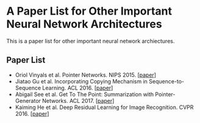 # A Paper List for Other Important Neural Network Architectures

This is a paper list for other important neural network archiectures.

## Paper List

- Oriol Vinyals et al. Pointer Networks. NIPS 2015. [[paper]][1]
- Jiatao Gu et al. Incorporating Copying Mechanism in Sequence-to-Sequence Learning. ACL 2016. [[paper]][2]
- Abigail See et al. Get To The Point: Summarization with Pointer-Generator Networks. ACL 2017. [[paper]][3]
- Kaiming He et al. Deep Residual Learning for Image Recognition. CVPR 2016. [[paper]][4]

[1]:https://arxiv.org/abs/1506.03134
[2]:https://arxiv.org/abs/1603.06393
[3]:https://arxiv.org/abs/1704.04368
[4]:https://arxiv.org/abs/1512.03385
